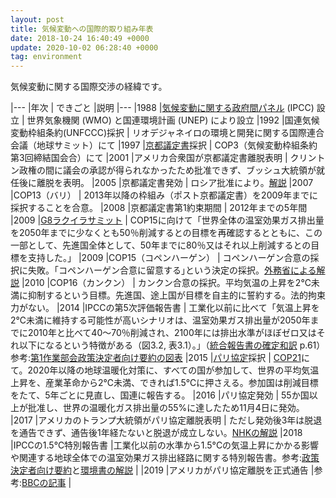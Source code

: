 ```yaml
---
layout: post
title: 気候変動への国際的取り組み年表
date: 2018-10-24 16:40:49 +0000
update: 2020-10-02 06:28:40 +0000
tag: environment
---
```

気候変動に関する国際交渉の経緯です。

|---
|年次 | できごと |説明
|---
|1988 |[気候変動に関する政府間パネル](http://www.data.jma.go.jp/cpdinfo/ipcc/) (IPCC) 設立 | 世界気象機関 (WMO) と国連環境計画 (UNEP) により設立
|1992 |国連気候変動枠組条約(UNFCCC)採択 | リオデジャネイロの環境と開発に関する国際連合会議（地球サミット）にて
|1997 |[京都議定書](http://www.env.go.jp/earth/ondanka/shiryo.html#02)採択 | COP3（気候変動枠組条約第3回締結国会合）にて
|2001 |アメリカ合衆国が京都議定書離脱表明 | クリントン政権の間に議会の承認が得られなかったため批准できず、ブッシュ大統領が就任後に離脱を表明。
|2005 |京都議定書発効 | ロシア批准により。[解説](http://www.dowa-ecoj.jp/naruhodo/2014/20140401.html)
|2007 |COP13（バリ） | 2013年以降の枠組み（ポスト京都議定書）を2009年までに採択することを合意。
|2008 |京都議定書第1約束期間 | 2012年までの5年間
|2009 |[G8ラクイラサミット](https://www.mofa.go.jp/mofaj/gaiko/summit/italy09/sum_gai.html) | COP15に向けて「世界全体の温室効果ガス排出量を2050年までに少なくとも50％削減するとの目標を再確認するとともに、この一部として、先進国全体として、50年までに80％又はそれ以上削減するとの目標を支持した。」
|2009 |COP15（コペンハーゲン） | コペンハーゲン合意の採択に失敗。「コペンハーゲン合意に留意する｣という決定の採択。[外務省による解説](https://www.mofa.go.jp/mofaj/press/pr/wakaru/topics/vol52/index.html)
|2010 |COP16（カンクン） | カンクン合意の採択。平均気温の上昇を2℃未満に抑制するという目標。先進国、途上国が目標を自主的に誓約する。法的拘束力がない。
|2014 |IPCCの第5次評価報告書 | 工業化以前に比べて「気温上昇を2℃未満に維持する可能性が高いシナリオは、温室効果ガス排出量が2050年までに2010年と比べて40～70％削減され、2100年には排出水準がほぼゼロ又はそれ以下になるという特徴がある（図3.2, 表3.1）。」（[統合報告書の確定和訳](http://www.env.go.jp/earth/ipcc/5th_pdf/ar5_syr_longer.pdf) p.61）参考:[第1作業部会政策決定者向け要約の図表](https://sekika.github.io/2015/10/23/ipcc-2013-fig/)
|2015 |[パリ協定](https://www.mofa.go.jp/mofaj/ic/ch/page1w_000119.html)採択 | [COP21](https://sekika.github.io/2015/11/30/cop21/)にて。2020年以降の地球温暖化対策に、すべての国が参加して、世界の平均気温上昇を、産業革命から2℃未満、できれば1.5℃に押さえる。参加国は削減目標をたて、5年ごとに見直し、国連に報告する。
|2016 |パリ協定発効 | 55か国以上が批准し、世界の温暖化ガス排出量の55%に達したため11月4日に発効。
|2017 |アメリカのトランプ大統領がパリ協定離脱表明 | ただし発効後3年は脱退を通告できず、通告後1年経たないと脱退が成立しない。[NHKの解説](http://www.nhk.or.jp/kaisetsu-blog/400/272922.html)
|2018 |IPCCの1.5℃特別報告書 |工業化以前の水準から1.5°Cの気温上昇にかかる影響や関連する地球全体での温室効果ガス排出経路に関する特別報告書。参考:[政策決定者向け要約](https://www.ipcc.ch/site/assets/uploads/sites/2/2019/05/SR15_SPM_version_report_LR.pdf)と[環境書の解説](https://www.env.go.jp/press/106052.html) |
|2019 |アメリカがパリ協定離脱を正式通告 |参考:[BBCの記事](https://www.bbc.com/japanese/50297884) |
